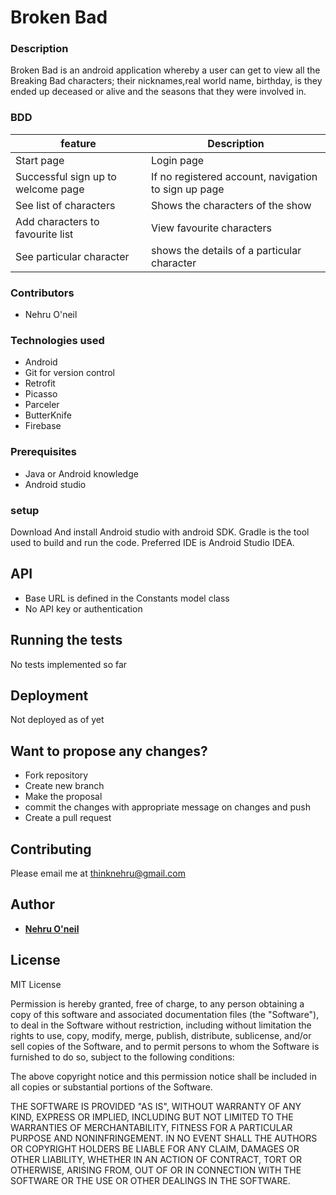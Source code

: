 # Broken Bad
### Description
Broken Bad is an android application whereby a user can get to view all the Breaking Bad characters; their nicknames,real world name, birthday, is they ended up deceased or alive and the seasons that they were involved in. 

### BDD
|feature     |Description      |
|------------|------------------
|Start page | Login page|
|Successful sign up to welcome page |If no registered account, navigation to sign up page|
|See list of characters|Shows the characters of the show|
|Add characters to favourite list| View favourite characters|
|See particular character|shows the details of a particular character|



### Contributors
* Nehru O'neil


### Technologies used
* Android
* Git for version control
* Retrofit 
* Picasso
* Parceler
* ButterKnife
* Firebase

### Prerequisites

* Java or Android knowledge
* Android studio

### setup
Download And install Android studio with android SDK. Gradle is the tool used to
build and run the code. Preferred IDE is Android Studio IDEA.

## API
* Base URL is defined in the Constants model class
* No API key or authentication


## Running the tests

No tests implemented so far

## Deployment

Not deployed as of yet


## Want to propose any changes?
- Fork repository
- Create new branch
- Make the proposal
- commit the changes with appropriate message on changes and push
- Create a pull request

## Contributing

Please email me at thinknehru@gmail.com

## Author

* [**Nehru O'neil**](https://github.com/thinknehru)

## License
MIT License

Permission is hereby granted, free of charge, to any person obtaining a copy
of this software and associated documentation files (the "Software"), to deal
in the Software without restriction, including without limitation the rights
to use, copy, modify, merge, publish, distribute, sublicense, and/or sell
copies of the Software, and to permit persons to whom the Software is
furnished to do so, subject to the following conditions:

The above copyright notice and this permission notice shall be included in all
copies or substantial portions of the Software.

THE SOFTWARE IS PROVIDED "AS IS", WITHOUT WARRANTY OF ANY KIND, EXPRESS OR
IMPLIED, INCLUDING BUT NOT LIMITED TO THE WARRANTIES OF MERCHANTABILITY,
FITNESS FOR A PARTICULAR PURPOSE AND NONINFRINGEMENT. IN NO EVENT SHALL THE
AUTHORS OR COPYRIGHT HOLDERS BE LIABLE FOR ANY CLAIM, DAMAGES OR OTHER
LIABILITY, WHETHER IN AN ACTION OF CONTRACT, TORT OR OTHERWISE, ARISING FROM,
OUT OF OR IN CONNECTION WITH THE SOFTWARE OR THE USE OR OTHER DEALINGS IN THE
SOFTWARE.

